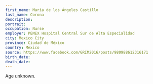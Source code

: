 ```yaml
---
first_name: María de los Ángeles Castillo
last_name: Corona
description: 
portrait: 
occupation: Nurse
employer: PEMEX Hospital Central Sur de Alta Especialidad
city: Mexico City
province: Ciudad de México
country: Mexico
source: https://www.facebook.com/GRIM2016/posts/980988612316171
birth_date: 
death_date: 
---
```


Age unknown.